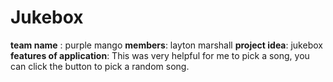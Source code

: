 # Jukebox
**team name** : purple mango
**members**: layton marshall
**project idea**: jukebox
**features of application**: This was very helpful for me to pick a song, you can click the button to pick a random song.

